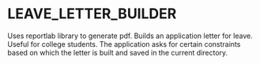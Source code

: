 # LEAVE_LETTER_BUILDER
Uses reportlab library to generate pdf.
Builds an application letter for leave. Useful for college students.
The application asks for certain constraints based on which the letter is built and saved in the current directory.

